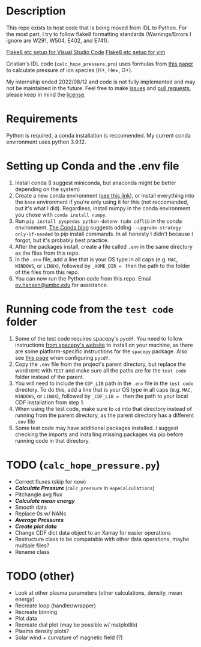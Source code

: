 # Description
This repo exists to host code that is being moved from IDL to Python. For the most part, I try to follow flake8 formatting standards (Warnings/Errors I ignore are W291, W504, E402, and E741).

[Flake8 etc setup for Visual Studio Code](https://medium.com/@jackklpan/auto-format-and-lint-by-black-isort-flake8-in-vs-visual-studio-code-a62a3f5d940e)
[Flake8 etc setup for vim](https://github.com/nvie/vim-flake8)

Cristian's IDL code (``calc_hope_pressure.pro``) uses formulas from [this paper](https://agupubs.onlinelibrary.wiley.com/doi/10.1029/2019JA026695) to calculate pressure of ion species (H+, He+, O+).

My internship ended 2022/08/12 and code is not fully implemented and may not be maintained in the future. Feel free to make [issues](https://docs.github.com/en/issues/tracking-your-work-with-issues/about-issues) and [pull requests](https://docs.github.com/en/pull-requests), please keep in mind the [license](https://opensource.org/licenses/MIT). 


# Requirements
Python is required, a conda installation is reccomended. My current conda environment uses python 3.9.12.

# Setting up Conda and the .env file
1) Install conda (I suggest miniconda, but anaconda might be better depending on the system)
2) Create a new conda environment ([see this link](https://docs.conda.io/projects/conda/en/latest/user-guide/tasks/manage-environments.html)), or install everything into the ``base`` environment if you're only using it for this (not reccomended, but it's what I did). Regardless, install numpy in the conda environment you chose with ``conda install numpy``. 
3) Run ``pip install pyspedas python-dotenv tqdm cdflib`` in the conda environment. [The Conda blog](https://www.anaconda.com/blog/using-pip-in-a-conda-environment) suggests adding ``--upgrade-strategy only-if-needed`` to pip install commands. In all honesty I didn't because I forgot, but it's probably best practice.
4) After the packages install, create a file called ``.env`` in the same directory as the files from this repo.
5) In the ``.env`` file,  add a line that is your OS type in all caps (e.g. ``MAC``, ``WINDOWS``, or ``LINUX``), followed by ``_HOME_DIR = `` then the path to the folder of the files from this repo.
6) You can now run the Python code from this repo. Email ev.hansen@umbc.edu for assistance.

# Running code from the ``test code`` folder
1) Some of the test code requires spacepy's ``pycdf``. You need to follow instructions [from spacepy's website](https://spacepy.github.io/) to install on your machine, as there are some platform-specific instructions for the ``spacepy`` package. Also see [this page](https://spacepy.github.io/pycdf.html) when configuring ``pycdf``.
2) Copy the ``.env`` file from the project's parent directory, but replace the word ``HOME`` with ``TEST`` and make sure all the paths are for the ``test code`` folder instead of the parent.
3) You will need to include the ``CDF_LIB`` path in the ``.env`` file in the ``test code`` directory. To do this, add a line that is your OS type in all caps (e.g. ``MAC``, ``WINDOWS``, or ``LINUX``), followed by ``_CDF_LIB = `` then the path to your local CDF installation from step 1.
4) When using the test code, make sure to ``cd`` into that directory instead of running from the parent directory, as the parent directory has a different ``.env`` file
5) Some test code may have additional packages installed. I suggest checking the imports and installing missing packages via pip before running code in that directory.

# TODO (``calc_hope_pressure.py``)
- Correct fluxes (skip for now)
- ***Calculate Pressure*** (``calc_pressure`` in ``HopeCalculations``)
- Pitchangle avg flux
- ***Calculate mean energy***
- Smooth data
- Replace 0s w/ NANs
- ***Average Pressures***
- ***Create plot data***
- Change CDF dict data object to an Xarray for easier operations
- Restructure class to be compatable with other data operations, maybe multiple files?
- Rename class

# TODO (other)
- Look at other plasma parameters (other calculations, density, mean energy)
- Recreate loop (handler/wrapper)
- Recreate binning
- Plot data
- Recreate dial plot (may be possible w/ matplotlib)
- Plasma density plots?
- Solar wind + curvature of magnetic field (?)
